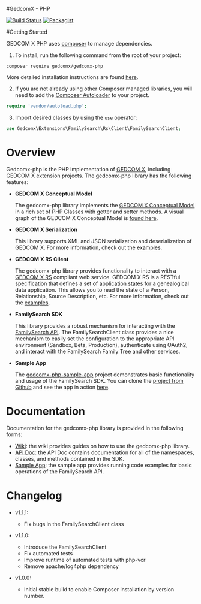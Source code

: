 #GedcomX - PHP

[![Build Status](https://travis-ci.org/FamilySearch/gedcomx-php.svg?branch=master)](https://travis-ci.org/FamilySearch/gedcomx-php) [![Packagist](https://img.shields.io/packagist/v/gedcomx/gedcomx-php.svg)](https://packagist.org/packages/gedcomx/gedcomx-php)

#Getting Started

GEDCOM X PHP uses [composer](https://getcomposer.org) to manage dependencies.

1.  To install, run the following command from the root of your project:
  
  ```
  composer require gedcomx/gedcomx-php
  ```

  More detailed installation instructions are found [here](https://github.com/FamilySearch/gedcomx-php/wiki/Detailed-Installation-Instructions).

2. If you are not already using other Composer managed libraries, you will need to add the [Composer Autoloader](https://getcomposer.org/doc/01-basic-usage.md#autoloading) to your project.

  ```php
  require 'vendor/autoload.php';
  ```

3. Import desired classes by using the `use` operator:

  ```php
  use Gedcomx\Extensions\FamilySearch\Rs\Client\FamilySearchClient;
  ```

# Overview

Gedcomx-php is the PHP implementation of [GEDCOM X](http://www.gedcomx.org), including GEDCOM X extension projects. The gedcomx-php library has the following features:

* **GEDCOM X Conceptual Model**
  
  The gedcomx-php library implements the [GEDCOM X Conceptual Model](https://github.com/FamilySearch/gedcomx/blob/master/specifications/conceptual-model-specification.md) in a rich set of PHP Classes with getter and setter methods. A visual graph of the GEDCOM X Conceptual Model is [found here](https://github.com/FamilySearch/gedcomx/blob/master/specifications/support/conceptual-model-graph.pdf).

* **GEDCOM X Serialization**

  This library supports XML and JSON serialization and deserialization of GEDCOM X. For more information, check out the [examples](https://github.com/FamilySearch/gedcomx-php/wiki/GEDCOM-X-Serialization). 

* **GEDCOM X RS Client**
  
  The gedcomx-php library provides functionality to interact with a [GEDCOM X RS](https://github.com/FamilySearch/gedcomx-rs/blob/master/specifications/rs-specification.md) compliant web service. GEDCOM X RS is a RESTful specification that defines a set of [application states](https://github.com/FamilySearch/gedcomx-rs/blob/master/specifications/rs-specification.md#4-application-states) for a genealogical data application. This allows you to read the state of a Person, Relationship, Source Description, etc. For more information, check out the [examples](https://github.com/FamilySearch/gedcomx-php/wiki/Accessing-a-GEDCOM-X-RS-API).

* **FamilySearch SDK**
  
  This library provides a robust mechanism for interacting with the [FamilySearch API](https://familysearch.org/developers/). The FamilySearchClient class provides a nice mechanism to easily set the configuration to the appropriate API environment (Sandbox, Beta, Production), authenticate using OAuth2, and interact with the FamilySearch Family Tree and other services.

* **Sample App**

  The [gedcomx-php-sample-app](https://github.com/FamilySearch/gedcomx-php-sample-app) project demonstrates basic functionality and usage of the FamilySearch SDK. You can clone the [project from Github](https://github.com/FamilySearch/gedcomx-php-sample-app) and see the app in action [here](http://gedcomx-php-sample-app.herokuapp.com).

# Documentation

Documentation for the gedcomx-php library is provided in the following forms:

* [Wiki](https://github.com/FamilySearch/gedcomx-php/wiki): the wiki provides guides on how to use the gedcomx-php library.
* [API Doc](http://familysearch.github.io/gedcomx-php/docs/index.html): the API Doc contains documentation for all of the namespaces, classes, and methods contained in the SDK.
* [Sample App](https://github.com/FamilySearch/gedcomx-php-sample-app): the sample app provides running code examples for basic operations of the FamilySearch API.

# Changelog

* v1.1.1: 
  * Fix bugs in the FamilySearchClient class

* v1.1.0: 
  * Introduce the FamilySearchClient
  * Fix automated tests
  * Improve runtime of automated tests with php-vcr
  * Remove apache/log4php dependency

* v1.0.0:
  * Initial stable build to enable Composer installation by version number.
